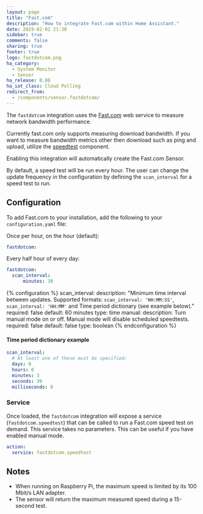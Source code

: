 ```yaml
---
layout: page
title: "Fast.com"
description: "How to integrate Fast.com within Home Assistant."
date: 2019-02-01 21:30
sidebar: true
comments: false
sharing: true
footer: true
logo: fastdotcom.png
ha_category:
  - System Monitor
  - Sensor
ha_release: 0.88
ha_iot_class: Cloud Polling
redirect_from:
  - /components/sensor.fastdotcom/
---
```


The `fastdotcom` integration uses the [Fast.com](https://fast.com/) web service to measure network bandwidth performance.

<div class='note'>

Currently fast.com only supports measuring download bandwidth. If you want to measure bandwidth metrics other then download such as ping and upload, utilize the [speedtest](/components/sensor.speedtest) component.

</div>

Enabling this integration will automatically create the Fast.com Sensor.

By default, a speed test will be run every hour. The user can change the update frequency in the configuration by defining the `scan_interval` for a speed test to run.

## Configuration

To add Fast.com to your installation, add the following to your `configuration.yaml` file:

Once per hour, on the hour (default):

```yaml
fastdotcom:
```

Every half hour of every day:

```yaml
fastdotcom:
  scan_interval:
      minutes: 30
```

{% configuration %}
scan_interval:
  description: "Minimum time interval between updates. Supported formats: `scan_interval: 'HH:MM:SS'`, `scan_interval: 'HH:MM'` and Time period dictionary (see example below)."
  required: false
  default: 60 minutes
  type: time
manual:
  description: Turn manual mode on or off. Manual mode will disable scheduled speedtests.
  required: false
  default: false
  type: boolean
{% endconfiguration %}

#### Time period dictionary example

```yaml
scan_interval:
  # At least one of these must be specified:
  days: 0
  hours: 0
  minutes: 3
  seconds: 30
  milliseconds: 0
```

### Service

Once loaded, the `fastdotcom` integration will expose a service (`fastdotcom.speedtest`) that can be called to run a Fast.com speed test on demand. This service takes no parameters. This can be useful if you have enabled manual mode.

```yaml
action:
  service: fastdotcom.speedtest
```

## Notes

- When running on Raspberry Pi, the maximum speed is limited by its 100 Mbit/s LAN adapter.
- The sensor will return the maximum measured speed during a 15-second test.
